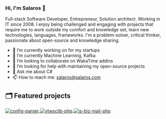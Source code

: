 ### Hi, I'm Salaros 👋

Full-stack Software Developer, Entrepreneur, Solution architect. Working in IT since 2008.
I enjoy being challenged and engaging with projects that require me to work outside my comfort and knowledge set, learn new technologies, languages, frameworks.
I'm a problem-solver, critical thinker, passionate about open-source and knowledge sharing.

- 🔭 I’m currently working on for my startups
- 🌱 I’m currently Machine Learning, Kafka
- 👯 I’m looking to collaborate on WakaTime addins
- 🤔 I’m looking for help with maintaining my open-source projects
- 💬 Ask me about C#
- 📫 How to reach me: salaros@salaros.com

## 🗂️ Featured projects

<a href="https://github.com/salaros/config-parser">
  <img align="center" src="https://github-readme-stats.vercel.app/api/pin/?username=salaros&repo=config-parser&show_icons=true&line_height=27&title_color=6aa6f8&text_color=8a919a&icon_color=6aa6f8&bg_color=22272e" alt="config-parser" />
</a>

<a href="https://github.com/salaros/vtwsclib-php">
  <img align="center" src="https://github-readme-stats.vercel.app/api/pin/?username=salaros&repo=vtwsclib-php&show_icons=true&line_height=27&title_color=6aa6f8&text_color=8a919a&icon_color=6aa6f8&bg_color=22272e" alt="vtwsclib-php" />
</a>

<a href="https://github.com/salaros/is-biz-mail-php">
  <img align="center" src="https://github-readme-stats.vercel.app/api/pin/?username=salaros&repo=is-biz-mail-php&show_icons=true&line_height=27&title_color=6aa6f8&text_color=8a919a&icon_color=6aa6f8&bg_color=22272e" alt="is-biz-mail-php" />
